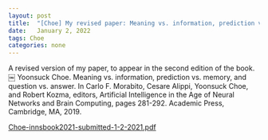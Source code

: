 ```yaml
---
layout: post
title:  "[Choe] My revised paper: Meaning vs. information, prediction vs. memory, and question vs. answer"
date:   January 2, 2022
tags: Choe 
categories: none
---
```


A revised version of my paper, to appear in the second edition of the book. ￼ 
Yoonsuck Choe. Meaning vs. information, prediction vs. memory, and question vs. answer. In Carlo F. Morabito, Cesare Alippi, Yoonsuck Choe, and Robert Kozma, editors, Artificial Intelligence in the Age of Neural Networks and Brain Computing, pages 281-292. Academic Press, Cambridge, MA, 2019.

[Choe-innsbook2021-submitted-1-2-2021.pdf](/pub/Choe-innsbook2021-submitted-1-2-2021.pdf)
 

